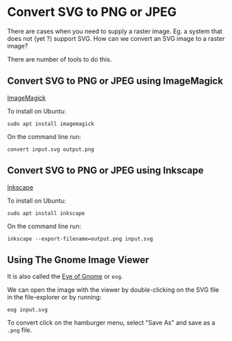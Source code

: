 # Convert SVG to PNG or JPEG

There are cases when you need to supply a raster image. Eg. a system that does not (yet ?) support SVG. How can we convert an SVG image to a raster image?

There are number of tools to do this.

## Convert SVG to PNG or JPEG using ImageMagick

[ImageMagick](https://imagemagick.org/)

To install on Ubuntu:

```
sudo apt install imagemagick
```

On the command line run:

```
convert input.svg output.png
```


## Convert SVG to PNG or JPEG using Inkscape

[Inkscape](https://inkscape.org/)

To install on Ubuntu:

```
sudo apt install inkscape
```

On the command line run:

```
inkscape --export-filename=output.png input.svg
```

## Using The Gnome Image Viewer

It is also called the [Eye of Gnome](https://help.gnome.org/users/eog/stable/) or `eog`.

We can open the image with the viewer by double-clicking on the SVG file in the file-explorer or by running:

```
eog input.svg
```

To convert click on the hamburger menu, select "Save As" and save as a `.png` file.

